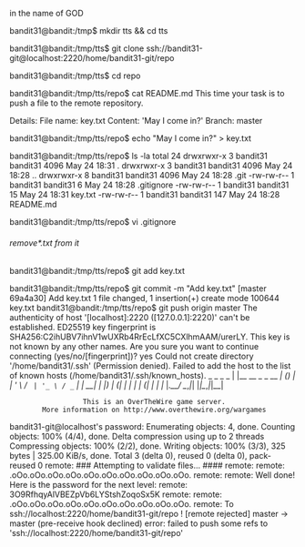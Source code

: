 in the name of GOD



bandit31@bandit:/tmp$ mkdir tts && cd tts

bandit31@bandit:/tmp/tts$ git clone ssh://bandit31-git@localhost:2220/home/bandit31-git/repo

bandit31@bandit:/tmp/tts$ cd repo

bandit31@bandit:/tmp/tts/repo$ cat README.md
This time your task is to push a file to the remote repository.

Details:
    File name: key.txt
    Content: 'May I come in?'
    Branch: master


bandit31@bandit:/tmp/tts/repo$ echo "May I come in?" > key.txt

bandit31@bandit:/tmp/tts/repo$ ls -la
total 24
drwxrwxr-x 3 bandit31 bandit31 4096 May 24 18:31 .
drwxrwxr-x 3 bandit31 bandit31 4096 May 24 18:28 ..
drwxrwxr-x 8 bandit31 bandit31 4096 May 24 18:28 .git
-rw-rw-r-- 1 bandit31 bandit31    6 May 24 18:28 .gitignore
-rw-rw-r-- 1 bandit31 bandit31   15 May 24 18:31 key.txt
-rw-rw-r-- 1 bandit31 bandit31  147 May 24 18:28 README.md

bandit31@bandit:/tmp/tts/repo$ vi .gitignore
###### remove*.txt from it

bandit31@bandit:/tmp/tts/repo$ git add key.txt

bandit31@bandit:/tmp/tts/repo$ git commit -m "Add key.txt"
[master 69a4a30] Add key.txt
 1 file changed, 1 insertion(+)
 create mode 100644 key.txt
bandit31@bandit:/tmp/tts/repo$ git push origin  master
The authenticity of host '[localhost]:2220 ([127.0.0.1]:2220)' can't be established.
ED25519 key fingerprint is SHA256:C2ihUBV7ihnV1wUXRb4RrEcLfXC5CXlhmAAM/urerLY.
This key is not known by any other names.
Are you sure you want to continue connecting (yes/no/[fingerprint])? yes
Could not create directory '/home/bandit31/.ssh' (Permission denied).
Failed to add the host to the list of known hosts (/home/bandit31/.ssh/known_hosts).
                         _                     _ _ _
                        | |__   __ _ _ __   __| (_) |_
                        | '_ \ / _` | '_ \ / _` | | __|
                        | |_) | (_| | | | | (_| | | |_
                        |_.__/ \__,_|_| |_|\__,_|_|\__|


                      This is an OverTheWire game server.
            More information on http://www.overthewire.org/wargames

bandit31-git@localhost's password:
Enumerating objects: 4, done.
Counting objects: 100% (4/4), done.
Delta compression using up to 2 threads
Compressing objects: 100% (2/2), done.
Writing objects: 100% (3/3), 325 bytes | 325.00 KiB/s, done.
Total 3 (delta 0), reused 0 (delta 0), pack-reused 0
remote: ### Attempting to validate files... ####
remote:
remote: .oOo.oOo.oOo.oOo.oOo.oOo.oOo.oOo.oOo.oOo.
remote:
remote: Well done! Here is the password for the next level:
remote: 3O9RfhqyAlVBEZpVb6LYStshZoqoSx5K
remote:
remote: .oOo.oOo.oOo.oOo.oOo.oOo.oOo.oOo.oOo.oOo.
remote:
To ssh://localhost:2220/home/bandit31-git/repo
 ! [remote rejected] master -> master (pre-receive hook declined)
 error: failed to push some refs to 'ssh://localhost:2220/home/bandit31-git/repo'



